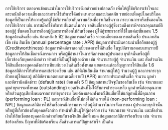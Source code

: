 การใช้บริการ ตลอดจนข้อแนะนำในการใช้บริการดังกล่าวอย่างปลอดภัย เพื่อให้ผู้ใช้บริการเข้าใจและ
ตระหนักถึงความเสี่ยงและสามารถใช้บริการได้อย่างเหมาะสมและปลอดภัย
รายย่อยเพื่ออุปโภคบริโภค
ข้อมูลที่เป็นการให้ความรู้แก่ผู้ใช้บริการเกี่ยวกับความเสี่ยงที่อาจเกิดขึ้นจาก
กระบวนการหรือขั้นตอนในการใช้บริการ เช่น การสมัครใช้บริการ ขั้นตอนในการ
ขอสินเชื่อของผู้กู้ซึ่งรวมถึงการพิจารณาคุณสมบัติของผู้กู้ ขั้นตอนในการเลือกผู้กู้และการเลือกให้สินเชื่อของ
ผู้ให้กู้ระยะเวลาที่ใช้ในแต่ละขั้นตอน
1.5 ข้อมูลด้านสินเชื่อ เช่น
ย้อนหลัง 5 ปี2
ข้อมูลการขอสินเชื่อ รายละเอียดของการขอสินเชื่อ ประเภทสินเชื่อ เช่น สินเชื่อ
(annual percentage rate : APR)
ข้อมูลการประเมินความน่าเชื่อถือของผู้กู้ (Creditworthiness)
ข้อมูลการคิดอัตราดอกเบี้ยของการให้สินเชื่อ ในรูปอัตราผลตอบแทนรายปี
ข้อมูลการให้สินเชื่อกรณีกรรมการ หรือผู้มีอำนาจในการจัดการของผู้ประกอบ
ธุรกิจนั้นหรือผู้ที่เกี่ยวข้องกับบุคคลดังกล่าว ทำหน้าที่เป็นผู้ให้กู้เองด้วย เช่น จำนวนรายผู้กู้ จำนวนเงิน และ
สัดส่วนเงินให้สินเชื่อของบุคคลดังกล่าวเทียบกับวงเงินสินเชื่อทั้งหมด แยกตามแต่ละสัญญาการให้สินเชื่อ
1.6 ข้อมูลสถิติการให้บริการและข้อร้องเรียน เช่น
สถิติเงินสินเชื่อ จํานวนผู้ให้กู้ จำนวนผู้กู้ และการกระจุกตัวของผู้ให้และผู้
สถิติอัตราผลตอบแทนเฉลี่ยรายปี (APR) แยกรายประเภทสินเชื่อ
จำนวน มูลค่า และอัตราผิดนัดชำระ (default rate) ย้อนหลัง 5 ปี
ข้อมูลสถานะปัจจุบันของสินเชื่อ เช่น จำนวนและมูลค่าธุรกรรมทั้งหมด (outstanding)
ยอดเงินต้นที่ไม่ได้รับการชำระคงเหลือ มูลค่าหนี้ด้อยคุณภาพหรือส่วนสูญเสียทั้งหมดจากการทำธุรกรรม
โดยต้องแสดงทั้งกรณีสินเชื่อที่ให้แก่ลูกหนี้ที่มีคุณภาพ (performing loan : PL) และกรณีสินเชื่อที่ไม่ก่อให้เกิด
รายได้ (non-performing loan : NPL)
ข้อมูลและสถิติการให้สินเชื่อกรณีกรรมการ หรือผู้มีอำนาจในการจัดการของ
ผู้ประกอบธุรกิจนั้นหรือผู้ที่เกี่ยวข้องกับบุคคลดังกล่าว ทำหน้าที่เป็นผู้ให้กู้เองด้วย เช่น จำนวนราย จำนวนเงิน
และสัดส่วนเงินให้สินเชื่อของบุคคลดังกล่าวเทียบกับวงเงินสินเชื่อทั้งหมด
ข้อมูลและสถิติการร้องเรียน เช่น จำนวนข้อร้องเรียน ปัญหาที่มีข้อร้องเรียน
สัดส่วนการแก้ปัญหาสําเร็จ เป็นต้น
